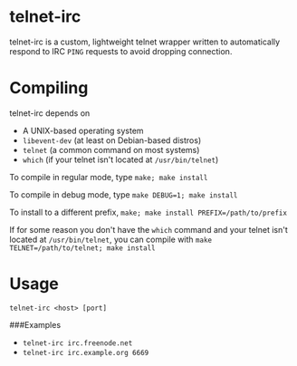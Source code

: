 telnet-irc
==========

telnet-irc is a custom, lightweight telnet wrapper written to automatically
respond to IRC `PING` requests to avoid dropping connection.

Compiling
=========

telnet-irc depends on
 * A UNIX-based operating system
 * `libevent-dev` (at least on Debian-based distros)
 * `telnet` (a common command on most systems)
 * `which` (if your telnet isn't located at `/usr/bin/telnet`)

To compile in regular mode, type `make; make install`

To compile in debug mode, type `make DEBUG=1; make install`

To install to a different prefix, `make; make install PREFIX=/path/to/prefix`

If for some reason you don't have the `which` command and your telnet isn't
located at `/usr/bin/telnet`, you can compile with
`make TELNET=/path/to/telnet; make install`

Usage
=====

`telnet-irc <host> [port]`

###Examples
 * `telnet-irc irc.freenode.net`
 * `telnet-irc irc.example.org 6669`
